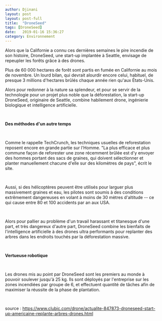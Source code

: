 ```yaml
---
author: Djinani
layout: post
layout: post-full
title:  "DroneSeed"
tags: [DroneSeed]
date:   2019-01-16 15:36:27
category: Environnement
---
```


Alors que la Californie a connu ces dernières semaines le pire incendie de son histoire, DroneSeed, une start-up implantée à Seattle, envisage de repeupler les forêts grâce à des drones.

Plus de 60 000 hectares de forêt sont partis en fumée en Californie au mois de novembre. Un lourd bilan, qui devrait alourdir encore celui, habituel, de presque 3 millions d'hectares brûlés chaque année rien qu'aux États-Unis.

Alors pour redonner à la nature sa splendeur, et pour se servir de la technologie pour un projet plus noble que la déforestation, la start-up DroneSeed, originaire de Seattle, combine habilement drone, ingénierie biologique et intelligence artificielle.

<br/>

**Des méthodes d'un autre temps**

<br/>

Comme le rappelle TechCrunch, les techniques usuelles de reforestation reposent encore en grande partie sur l'Homme. "La plus efficace et plus commune façon de reforester une zone récemment brûlée est d'y envoyer des hommes portant des sacs de graines, qui doivent sélectionner et planter manuellement chacune d'elle sur des kilomètres de pays", écrit le site.

<br/>

Aussi, si des hélicoptères peuvent être utilisés pour larguer plus massivement graines et eau, les pilotes sont soumis à des conditions extrêmement dangereuses en volant à moins de 30 mètres d'altitude -- ce qui cause entre 80 et 100 accidents par an aux USA.

<br/>

Alors pour pallier au problème d'un travail harassant et titanesque d'une part, et très dangereux d'autre part, DroneSeed combine les bienfaits de l'intelligence artificielle à des drones ultra performants pour replanter des arbres dans les endroits touchés par la déforestation massive.

<br/>

**Vertueuse robotique**

<br/>

Les drones mis au point par DroneSeed sont les premiers au monde à pouvoir soulever jusqu'à 25 kg. Ils sont déployés par l'entreprise sur les zones incendiées par groupe de 6, et effectuent quantité de tâches afin de maximiser la réussite de la phase de plantation.

<br/>

source : <https://www.clubic.com/drone/actualite-847873-droneseed-start-up-americaine-replante-arbres-drones.html>

